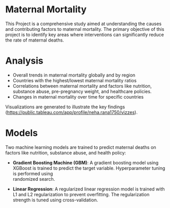 # Maternal Mortality

This Project is a comprehensive study aimed at understanding the causes and contributing factors to maternal mortality. The primary objective of this project is to identify key areas where interventions can significantly reduce the rate of maternal deaths.

# Analysis

  * Overall trends in maternal mortality globally and by region
  * Countries with the highest/lowest maternal mortality ratios
  * Correlations between maternal mortality and factors like nutrition, substance abuse, pre-pregnancy weight, and healthcare policies.
  * Changes in maternal mortality over time for specific countries
  
  Visualizations are generated to illustrate the key findings (https://public.tableau.com/app/profile/neha.rana1750/vizzes).

# Models

Two machine learning models are trained to predict maternal deaths on factors like nutrition, substance abuse, and health policy:

 * **Gradient Boosting Machine (GBM)**: A gradient boosting model using XGBoost is trained to predict the target variable. Hyperparameter tuning is performed using  
   randomized search.

 * **Linear Regression**: A regularized linear regression model is trained with L1 and L2 regularization to prevent overfitting. The regularization strength is tuned 
   using cross-validation.
